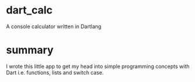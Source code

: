 # dart_calc
A console calculator written in Dartlang

# summary
I wrote this little app to get my head into simple programming concepts with Dart
i.e. functions, lists and switch case.
